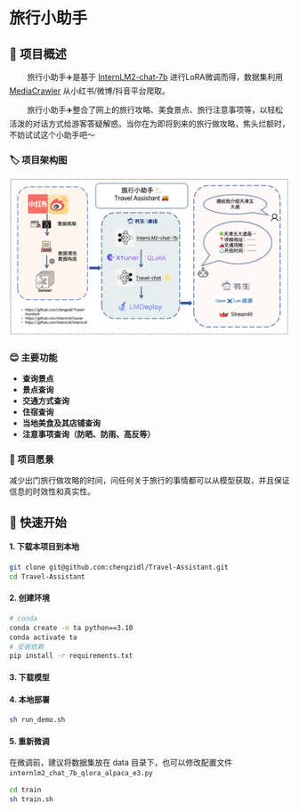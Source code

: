 # 旅行小助手

## 📖 项目概述
&emsp;&emsp; 旅行小助手✈️是基于 [InternLM2-chat-7b](https://github.com/InternLM/InternLM.git) 进行LoRA微调而得，数据集利用 [MediaCrawler](https://github.com/NanmiCoder/MediaCrawler) 从小红书/微博/抖音平台爬取。

&emsp;&emsp; 旅行小助手✈️整合了网上的旅行攻略、美食景点、旅行注意事项等，以轻松活泼的对话方式给游客答疑解惑。当你在为即将到来的旅行做攻略，焦头烂额时，不妨试试这个小助手吧～

### 🏷️ 项目架构图
<p align="center">
    <img src="./image/ari.png" alt="alt text">
</p>

### 😊 主要功能
- **查询景点**
- **景点查询**
- **交通方式查询**
- **住宿查询**
- **当地美食及其店铺查询**
- **注意事项查询（防晒、防雨、高反等）**

### 🚩 项目愿景
减少出门旅行做攻略的时间，问任何关于旅行的事情都可以从模型获取，并且保证信息的时效性和真实性。

## 🚀 快速开始
<!-- ## 微调 -->
#### 1. 下载本项目到本地
```bash
git clone git@github.com:chengzidl/Travel-Assistant.git
cd Travel-Assistant
```
#### 2. 创建环境
```bash
# conda 
conda create -n ta python==3.10
conda activate ta
# 安装依赖
pip install -r requirements.txt
```

#### 3. 下载模型

#### 4. 本地部署
```bash
sh run_demo.sh
```
#### 5. 重新微调
在微调前，建议将数据集放在 data 目录下，也可以修改配置文件 `internlm2_chat_7b_qlora_alpaca_e3.py`
```bash
cd train
sh train.sh
```
